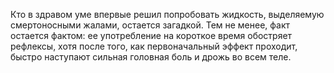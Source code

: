 Кто в здравом уме впервые решил попробовать жидкость, выделяемую смертоносными жалами, остается загадкой. Тем не менее, факт остается фактом: ее употребление на короткое время обостряет рефлексы, хотя после того, как первоначальный эффект проходит, быстро наступают сильная головная боль и дрожь во всем теле. 